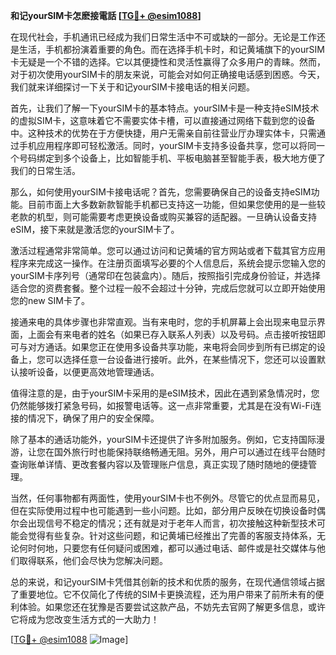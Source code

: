 **和记yourSIM卡怎麽接電話 [[TG💪+ @esim1088](https://t.me/s/esim1088)]**

在现代社会，手机通讯已经成为我们日常生活中不可或缺的一部分。无论是工作还是生活，手机都扮演着重要的角色。而在选择手机卡时，和记黄埔旗下的yourSIM卡无疑是一个不错的选择。它以其便捷性和灵活性赢得了众多用户的青睐。然而，对于初次使用yourSIM卡的朋友来说，可能会对如何正确接电话感到困惑。今天，我们就来详细探讨一下关于和记yourSIM卡接电话的相关问题。

首先，让我们了解一下yourSIM卡的基本特点。yourSIM卡是一种支持eSIM技术的虚拟SIM卡，这意味着它不需要实体卡槽，可以直接通过网络下载到您的设备中。这种技术的优势在于方便快捷，用户无需亲自前往营业厅办理实体卡，只需通过手机应用程序即可轻松激活。同时，yourSIM卡支持多设备共享，您可以将同一个号码绑定到多个设备上，比如智能手机、平板电脑甚至智能手表，极大地方便了我们的日常生活。

那么，如何使用yourSIM卡接电话呢？首先，您需要确保自己的设备支持eSIM功能。目前市面上大多数新款智能手机都已支持这一功能，但如果您使用的是一些较老款的机型，则可能需要考虑更换设备或购买兼容的适配器。一旦确认设备支持eSIM，接下来就是激活您的yourSIM卡了。

激活过程通常非常简单。您可以通过访问和记黄埔的官方网站或者下载其官方应用程序来完成这一操作。在注册页面填写必要的个人信息后，系统会提示您输入您的yourSIM卡序列号（通常印在包装盒内）。随后，按照指引完成身份验证，并选择适合您的资费套餐。整个过程一般不会超过十分钟，完成后您就可以立即开始使用您的new SIM卡了。

接通来电的具体步骤也非常直观。当有来电时，您的手机屏幕上会出现来电显示界面，上面会有来电者的姓名（如果已存入联系人列表）以及号码。点击接听按钮即可与对方通话。如果您正在使用多设备共享功能，来电将会同步到所有已绑定的设备上，您可以选择任意一台设备进行接听。此外，在某些情况下，您还可以设置默认接听设备，以便更高效地管理通话。

值得注意的是，由于yourSIM卡采用的是eSIM技术，因此在遇到紧急情况时，您仍然能够拨打紧急号码，如报警电话等。这一点非常重要，尤其是在没有Wi-Fi连接的情况下，确保了用户的安全保障。

除了基本的通话功能外，yourSIM卡还提供了许多附加服务。例如，它支持国际漫游，让您在国外旅行时也能保持联络畅通无阻。另外，用户可以通过在线平台随时查询账单详情、更改套餐内容以及管理账户信息，真正实现了随时随地的便捷管理。

当然，任何事物都有两面性，使用yourSIM卡也不例外。尽管它的优点显而易见，但在实际使用过程中也可能遇到一些小问题。比如，部分用户反映在切换设备时偶尔会出现信号不稳定的情况；还有就是对于老年人而言，初次接触这种新型技术可能会觉得有些复杂。针对这些问题，和记黄埔已经推出了完善的客服支持体系，无论何时何地，只要您有任何疑问或困难，都可以通过电话、邮件或是社交媒体与他们取得联系，他们会尽快为您解决问题。

总的来说，和记yourSIM卡凭借其创新的技术和优质的服务，在现代通信领域占据了重要地位。它不仅简化了传统的SIM卡更换流程，还为用户带来了前所未有的便利体验。如果您还在犹豫是否要尝试这款产品，不妨先去官网了解更多信息，或许它将成为您改变生活方式的一大助力！

[[TG💪+ @esim1088](https://t.me/s/esim1088) ![Image](https://i.postimg.cc/4NQfJmqS/Snipaste-2025-05-13-00-14-12.png)]